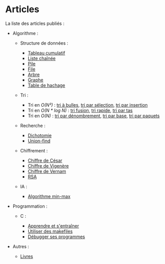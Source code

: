 Articles
========


La liste des articles publiés :

- Algorithme :

    - Structure de données :

         - [Tableau cumulatif](/algo/structure/tableau_cumulatif.html)
         - [Liste chaînée](/algo/structure/liste_chainee.html)
         - [Pile](/algo/structure/pile.html)
         - [File](/algo/structure/file.html)
         - [Arbre](/algo/structure/arbre.html)
         - [Graphe](/algo/structure/graphe.html)
         - [Table de hachage ](/algo/structure/table_hachage.html)

    - Tri :

         - Tri en *O(N²)* : [tri à bulles](/algo/tri/tri_bulles.html), [tri par sélection](/algo/tri/tri_selection.html), [tri par insertion](/algo/tri/tri_insertion.html)
         - Tri en *O(N \* log N)* : [tri fusion](/algo/tri/tri_fusion.html), [tri rapide](/algo/tri/tri_rapide.html), [tri par tas](/algo/tri/tri_tas.html)
         - Tri en *O(N)* : [tri par dénombrement](/algo/tri/tri_denombrement.html), [tri par base](/algo/tri/tri_base.html), [tri par paquets](/algo/tri/tri_paquets.html)

    - Recherche :

         - [Dichotomie](/algo/recherche/dichotomie.html)
         - [Union-find](/algo/recherche/union_find.html)

    - Chiffrement :

         - [Chiffre de César](/algo/chiffrement/chiffre_cesar.html)
         - [Chiffre de Vigenère](/algo/chiffrement/chiffre_vigenere.html)
         - [Chiffre de Vernam](/algo/chiffrement/chiffre_vernam.html)
         - [RSA](/algo/chiffrement/rsa.html)

    - IA :

         - [Algorithme min-max](/algo/ia/minmax.html)

- Programmation :

    - C :

         - [Apprendre et s'entraîner](/prog/c/apprendre_entrainer.html)
         - [Utiliser des makefiles](/prog/c/makefiles.html)
         - [Débugger ses programmes](/prog/c/debugger.html)

- Autres :

    - [Livres](/livres.html)
